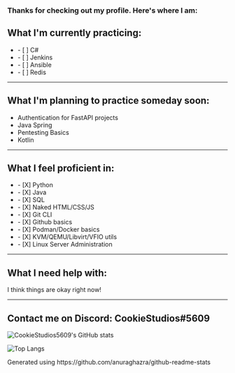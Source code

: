 

<!--
**CookieStudios5609/CookieStudios5609** is a ✨ _special_ ✨ repository because its `README.md` (this file) appears on your GitHub profile.

Here are some ideas to get you started:

- 🔭 I’m currently working on ...
- 🌱 I’m currently learning ...
- 👯 I’m looking to collaborate on ...
- 🤔 I’m looking for help with ...
- 💬 Ask me about ...
- 📫 How to reach me: ...
- 😄 Pronouns: ...
- ⚡ Fun fact: ...
-->
### Thanks for checking out my profile. Here's where I am:

## What I'm currently practicing:
<ul>
  <li>- [ ] C# </li>
  <li>- [ ] Jenkins</li>
  <li>- [ ] Ansible</li>
  <li>- [ ] Redis</li>
</ul>

---

## What I'm planning to practice someday soon:
<ul>
  <li>Authentication for FastAPI projects</li>
  <li>Java Spring</li>
  <li>Pentesting Basics</li>
  <li> Kotlin </li>
</ul>

---

## What I feel proficient in:
<ul>
  <li>- [X] Python</li>
  <li>- [X] Java</li>
  <li>- [X] SQL</li>
  <li>- [X] Naked HTML/CSS/JS</li>
  <li>- [X] Git CLI</li>
  <li>- [X] Github basics</li>
  <li>- [X] Podman/Docker basics</li>
  <li>- [X] KVM/QEMU/Libvirt/VFIO utils</li>
  <li>- [X] Linux Server Administration</li>
</ul>

---

## What I need help with:
<p> I think things are okay right now! </p>


---

## Contact me on Discord: CookieStudios#5609

![CookieStudios5609's GitHub stats](https://github-readme-stats.vercel.app/api?username=cookiestudios5609&show_icons=true&theme=algolia&count_private=true)

![Top Langs](https://github-readme-stats.vercel.app/api/top-langs/?username=cookiestudios5609&layout=compact&theme=algolia&count_private=true)

<p> Generated using https://github.com/anuraghazra/github-readme-stats</p>
